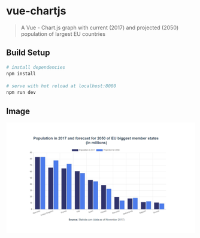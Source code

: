 # vue-chartjs

> A Vue - Chart.js graph with current (2017) and projected (2050) population of largest EU countries

## Build Setup

```bash
# install dependencies
npm install

# serve with hot reload at localhost:8080
npm run dev
```

## Image

<img src="img.png" width="800px">
